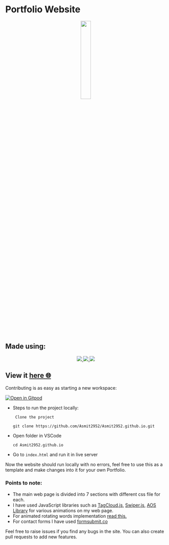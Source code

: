 # Portfolio Website

<p align="center">
<a href="https://asmit2952.github.io/">
		<img width="25%" src="assets/images/logo.png" />
</a>
</p>

## Made using:

<p align="center">
<a href="#">
		<img src="https://img.shields.io/badge/HTML5-E34F26?style=for-the-badge&logo=html5&logoColor=white" />
</a>
<a href="#">
		<img src="https://img.shields.io/badge/CSS3-1572B6?style=for-the-badge&logo=css3&logoColor=white" />
</a>
<a href="#">
		<img src="https://img.shields.io/badge/JavaScript-323330?style=for-the-badge&logo=javascript&logoColor=F7DF1E" />
</a>
</p>

## View it [here :globe_with_meridians:](https://asmit2952.github.io/)

Contributing is as easy as starting a new workspace:

[![Open in Gitpod](https://www.gitpod.io/svg/open-in-gitpod.svg)](https://gitpod.io/#https://github.com/Asmit2952/Asmit2952.github.io)

* Steps to run the project locally:

   ` Clone the project`

     `git clone https://github.com/Asmit2952/Asmit2952.github.io.git`

 * Open folder in VSCode

   `cd Asmit2952.github.io`

* Go to `index.html` and run it in live server

Now the website should run locally with no errors, feel free to use this as a template and make changes into it for your own Portfolio.

### Points to note:

* The main web page is divided into 7 sections with different css file for each.
* I have used JavaScript libraries such as [TagCloud.js](https://github.com/mcc108/TagCloud), [Swiper.js](https://swiperjs.com/), [AOS Library](https://github.com/michalsnik/aos) for various animations on my web page.
* For animated rotating words implementation [read this.](https://dev.to/asmit2952/animated-text-sphere-in-javascript-using-tagcloud-js-1p72)
* For contact forms I have used [formsubmit.co](https://formsubmit.co/) 

Feel free to raise issues if you find any bugs in the site. You can also create pull requests to add new features.
